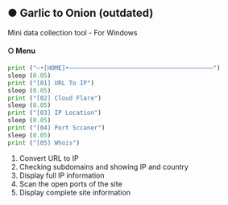 ## ● Garlic to Onion (outdated)
Mini data collection tool - For Windows


#### ○ Menu
```python
print ("–•[HOME]•————————————————————————————————————————")
sleep (0.05)
print ("[01] URL To IP")
sleep (0.05)
print ("[02] Cloud Flare")
sleep (0.05)
print ("[03] IP Location")
sleep (0.05)
print ("[04] Port Sccaner")
sleep (0.05)
print ("[05] Whois")

```
1. Convert URL to IP
2. Checking subdomains and showing IP and country
3. Display full IP information
4. Scan the open ports of the site
5. Display complete site information
